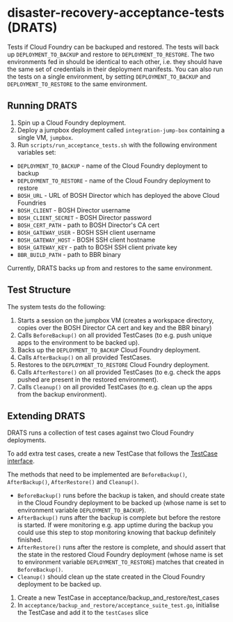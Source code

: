 # disaster-recovery-acceptance-tests (DRATS)

Tests if Cloud Foundry can be backuped and restored. The tests will back up `DEPLOYMENT_TO_BACKUP` and restore to `DEPLOYMENT_TO_RESTORE`. The two environments fed in should be identical to each other, i.e. they should have the same set of credentials in their deployment manifests. You can also run the tests on a single environment, by setting `DEPLOYMENT_TO_BACKUP` and `DEPLOYMENT_TO_RESTORE` to the same environment.

## Running DRATS

1. Spin up a Cloud Foundry deployment.
1. Deploy a jumpbox deployment called `integration-jump-box` containing a single VM, `jumpbox`.
1. Run `scripts/run_acceptance_tests.sh` with the following environment variables set:
  * `DEPLOYMENT_TO_BACKUP` - name of the Cloud Foundry deployment to backup
  * `DEPLOYMENT_TO_RESTORE` - name of the Cloud Foundry deployment to restore
  * `BOSH_URL` - URL of BOSH Director which has deployed the above Cloud Foundries
  * `BOSH_CLIENT` - BOSH Director username
  * `BOSH_CLIENT_SECRET` - BOSH Director password
  * `BOSH_CERT_PATH` - path to BOSH Director's CA cert
  * `BOSH_GATEWAY_USER` - BOSH SSH client username
  * `BOSH_GATEWAY_HOST` - BOSH SSH client hostname
  * `BOSH_GATEWAY_KEY` - path to BOSH SSH client private key
  * `BBR_BUILD_PATH` - path to BBR binary

Currently, DRATS backs up from and restores to the same environment.

## Test Structure

The system tests do the following:

1. Starts a session on the jumpbox VM (creates a workspace directory, copies over the BOSH Director CA cert and key and the BBR binary)
1. Calls `BeforeBackup()` on all provided TestCases (to e.g. push unique apps to the environment to be backed up).
1. Backs up the `DEPLOYMENT_TO_BACKUP` Cloud Foundry deployment.
1. Calls `AfterBackup()` on all provided TestCases.
1. Restores to the `DEPLOYMENT_TO_RESTORE` Cloud Foundry deployment.
1. Calls `AfterRestore()` on all provided TestCases (to e.g. check the apps pushed are present in the restored environment).
1. Calls `Cleanup()` on all provided TestCases (to e.g. clean up the apps from the backup environment).

## Extending DRATS

DRATS runs a collection of test cases against two Cloud Foundry deployments.

To add extra test cases, create a new TestCase that follows the [TestCase interface](https://github.com/cloudfoundry-incubator/disaster-recovery-acceptance-tests/blob/master/acceptance/backup_and_restore/test_cases/test_case.go).

The methods that need to be implemented are `BeforeBackup()`, `AfterBackup()`, `AfterRestore()` and `Cleanup()`.

* `BeforeBackup()` runs before the backup is taken, and should create state in the Cloud Foundry deployment to be backed up (whose name is set to environment variable `DEPLOYMENT_TO_BACKUP`).
* `AfterBackup()` runs after the backup is complete but before the restore is started. If were monitoring e.g. app uptime during the backup you could use this step to stop monitoring knowing that backup definitely finished. 
* `AfterRestore()` runs after the restore is complete, and should assert that the state in the restored Cloud Foundry deployment (whose name is set to environment variable `DEPLOYMENT_TO_RESTORE`) matches that created in `BeforeBackup()`.
* `Cleanup()` should clean up the state created in the Cloud Foundry deployment to be backed up.

1. Create a new TestCase in acceptance/backup_and_restore/test_cases
1. In `acceptance/backup_and_restore/acceptance_suite_test.go`, initialise the TestCase and add it to the `testCases` slice
